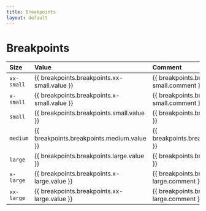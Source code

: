 ```yaml
---
title: Breakpoints
layout: default
---
```


# Breakpoints

| Size | Value | Comment |
| :--- | :--- | :--- |
| `xx-small` | {{ breakpoints.breakpoints.xx-small.value }} | {{ breakpoints.breakpoints.xx-small.comment }} |
| `x-small` | {{ breakpoints.breakpoints.x-small.value }} | {{ breakpoints.breakpoints.x-small.comment }} |
| `small` | {{ breakpoints.breakpoints.small.value }} | {{ breakpoints.breakpoints.small.comment }} |
| `medium` | {{ breakpoints.breakpoints.medium.value }} | {{ breakpoints.breakpoints.medium.comment }} |
| `large` | {{ breakpoints.breakpoints.large.value }} | {{ breakpoints.breakpoints.large.comment }} |
| `x-large` | {{ breakpoints.breakpoints.x-large.value }} | {{ breakpoints.breakpoints.x-large.comment }} |
| `xx-large` | {{ breakpoints.breakpoints.xx-large.value }} | {{ breakpoints.breakpoints.xx-large.comment }} |
